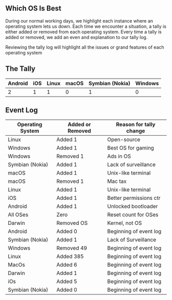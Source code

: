 ## Which OS Is Best

During our normal working days, we highlight each instance where an operating system lets us down. Each time we encounter a situation, a tally is either added or removed from each operating system. Every time a tally is added or removed, we add an even and explanation to our tally log. 

Reviewing the tally log will highlight all the issues or grand features of each operating system

## The Tally

| Android | iOS | Linux | macOS | Symbian (Nokia) | Windows |
| ------- | --- | ----- | ----- | --------------- | ------- |
|       2 |   1 |     1 |     0 |               1 |       0 |

## Event Log

| Operating System | Added or Removed | Reason for tally change |
| ---------------- | ---------------- | ----------------------- |
| Linux            | Added          1 | Open-source
| Windows          | Added          1 | Best OS for gaming      |
| Windows          | Removed        1 | Ads in OS               |
| Symbian (Nokia)  | Added          1 | Lack of surveillance    |
| macOS            | Added          1 | Unix-like terminal      |
| macOS            | Removed        1 | Mac tax                 |
| Linux            | Added          1 | Unix-like terminal      |
| iOS              | Added          1 | Better permissions ctr  |
| Android          | Added          1 | Unlocked bootloader     |
| All OSes         | Zero             | Reset count for OSes    |
| Darwin           | Removed OS       | Kernel, not OS          |
| Android          | Added          0 | Beginning of event log  |
| Symbian (Nokia)  | Added          1 | Lack of Surveillance    |
| Windows          | Removed       49 | Beginning of event log  |
| Linux            | Added        385 | Beginning of event log  |
| MacOs            | Added          6 | Beginning of event log  |
| Darwin           | Added          1 | Beginning of event log  |
| iOs              | Added          5 | Beginning of event log  |
| Symbian (Nokia)  | Added          0 | Beginning of event log  |
